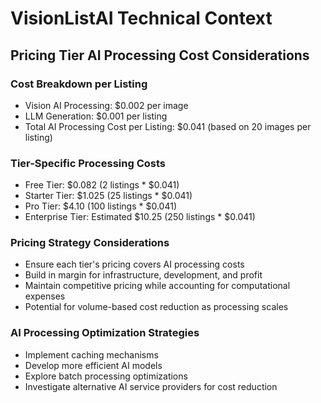 # VisionListAI Technical Context

## Pricing Tier AI Processing Cost Considerations

### Cost Breakdown per Listing
- Vision AI Processing: $0.002 per image
- LLM Generation: $0.001 per listing
- Total AI Processing Cost per Listing: $0.041 (based on 20 images per listing)

### Tier-Specific Processing Costs
- Free Tier: $0.082 (2 listings * $0.041)
- Starter Tier: $1.025 (25 listings * $0.041)
- Pro Tier: $4.10 (100 listings * $0.041)
- Enterprise Tier: Estimated $10.25 (250 listings * $0.041)

### Pricing Strategy Considerations
- Ensure each tier's pricing covers AI processing costs
- Build in margin for infrastructure, development, and profit
- Maintain competitive pricing while accounting for computational expenses
- Potential for volume-based cost reduction as processing scales

### AI Processing Optimization Strategies
- Implement caching mechanisms
- Develop more efficient AI models
- Explore batch processing optimizations
- Investigate alternative AI service providers for cost reduction
